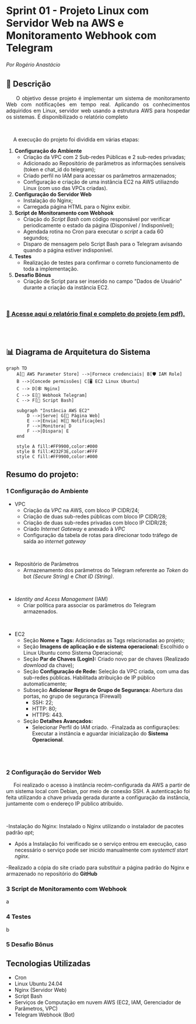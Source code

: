 # Sprint 01 - Projeto Linux com Servidor Web na AWS e Monitoramento Webhook com Telegram
###### Por Rogério Anastácio

## 📝 Descrição
<p align="justify">&nbsp;&nbsp;&nbsp;&nbsp; O objetivo desse projeto é implementar um sistema de monitoramento Web com notificações em tempo real. Aplicando os conhecimentos adquiridos em Linux, servidor web usando a estrutura AWS para hospedar os sistemas. É disponibilizado o relatório completo </p>
<br>
<p align="justify">&nbsp;&nbsp;&nbsp;&nbsp; A execução do projeto foi dividida em várias etapas: </p>

1. **Configuração do Ambiente**
   - Criação da VPC com 2 Sub-redes Públicas e 2 sub-redes privadas;
   - Adicionado ao Repositório de parâmetros as informações sensíveis (token e chat_id do telegram);
   - Criado perfil no IAM para acessar os parâmetros armazenados;
   - Configuração e criação de uma instância EC2 na AWS utiliazndo Linux (com uso das VPCs criadas).
2. **Configuração do Servidor Web**
   - Instalação do Nginx;
   - Carregada página HTML para o Nginx exibir.
3. **Script de Monitoramento com Webhook**
   - Criação do *Script Bash* com código responsável por verificar periodicamente o estado da página (Disponível / Indisponível);
   - Agendada rotina no Cron para executar o *script* a cada 60 segundos;
   - Disparo de mensagem pelo Script Bash para o Telegram avisando quando a página estiver indisponível.
4. **Testes**
   - Realização de testes para confirmar o correto funcionamento de toda a implementação.
5. **Desafio Bônus**
    - Criação de Script para ser inserido no campo "Dados de Usuário" durante a criação da instância EC2.
<br>

### [📄 Acesse aqui o **relatório** final e completo do projeto (em pdf).](documentacao.pdf)

<br><br>

## 📊 Diagrama de Arquitetura do Sistema

```mermaid
graph TD
    A[🔑 AWS Parameter Store] -->|Fornece credenciais| B[🛡️ IAM Role]
    B -->|Concede permissões| C[🖥️ EC2 Linux Ubuntu]
    C --> D[🕸️ Nginx]
    C --> E[🤖 Webhook Telegram]
    C --> F[📜 Script Bash]
    
    subgraph "Instância AWS EC2"
        D -->|Serve| G[📄 Página Web]
        E -->|Envia| H[📱 Notificações]
        F -->|Monitora| D
        F -->|Dispara| E
    end

    style A fill:#FF9900,color:#000
    style B fill:#232F3E,color:#FFF
    style C fill:#FF9900,color:#000

```
## Resumo do projeto:
### 1 Configuração do Ambiente
- VPC
   - Criação da *VPC* na AWS, com bloco IP CIDR/24;
   - Criação de duas sub-redes públicas com bloco IP CIDR/28;
   - Criação de duas sub-redes privadas com bloco IP CIDR/28;
   - Criado *Internet Gateway* e anexado à *VPC*
   - Configuração da tabela de rotas para direcionar todo tráfego de saída ao *internet gateway*
<br>

- Repositório de Parâmetros
     - Armazenamento dos parâmetros do Telegram referente ao *Token* do bot *(Secure String)* e *Chat ID (String)*.

 <br>

- *Identity and Acess Management* (IAM)
     - Criar política para associar os parâmetros do Telegram armazenados.
 
<br>

- EC2
   - Seção **Nome e Tags:** Adicionadas as Tags relacionadas ao projeto;
   - Seção **Imagens de aplicação e de sistema operacional:** Escolhido o Linux Ubuntu como Sistema Operacional;
   - Seção **Par de Chaves (Login):** Criado novo par de chaves (Realizado *download* da chave);
   - Seção **Configuração de Rede:** Seleção da VPC criada, com uma das sub-redes públicas. Habilitada atribuição de IP público automaticamente;
   - Subseção **Adicionar Regra de Grupo de Segurança:** Abertura das portas, no grupo de segurança (Firewall)
        - SSH: 22;
        - HTTP: 80;
        - HTTPS: 443.
   - Seção **Detalhes Avançados:**
        - Selecionar Perfil do IAM criado.
   -Finalzada as configurações: Executar a instância e aguardar inicialização do **Sistema Operacional**.

<br><br>

### 2 Configuração do Servidor Web
<p align="justify">&nbsp;&nbsp;&nbsp;&nbsp; Foi realizado o acesso à instância recém-configurada da AWS a partir de um sistema local com Debian, por meio de conexão SSH. A autenticação foi feita utilizando a chave privada gerada durante a configuração da instância, juntamente com o endereço IP público atribuído.</p><br>

-Instalação do Nginx: Instalado o Nginx utilizando o instalador de pacotes padrão *apt*;
   - Após a Instalação foi verificado se o serviço entrou em execução, caso necessário o serviço pode ser inicido manualmente com *systemctl start nginx*.
     

-Realizado a cópia do site criado para substituir a página padrão do Nginx e armazenado no repositório do **GitHub**


### 3 Script de Monitoramento com Webhook
a

### 4 Testes
b
### 5 Desafio Bônus




## Tecnologias Utilizadas
* Cron
* Linux Ubuntu 24.04
* Nginx (Servidor Web)
* Script Bash
* Serviços de Computação em nuvem AWS (EC2, IAM, Gerenciador de Parâmetros, VPC)
* Telegram Webhook (Bot)


